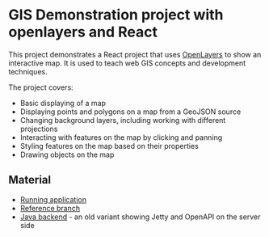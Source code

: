 # GIS Demonstration project with openlayers and React

This project demonstrates a React project that uses [OpenLayers](https://openlayers.org)
to show an interactive map. It is used to teach web GIS concepts and development techniques.

The project covers:

* Basic displaying of a map
* Displaying points and polygons on a map from a GeoJSON source
* Changing background layers, including working with different projections
* Interacting with features on the map by clicking and panning
* Styling features on the map based on their properties
* Drawing objects on the map

## Material

* [Running application](https://jhannes.github.io/gis-kata/)
* [Reference branch](https://github.com/jhannes/gis-kata/tree/reference)
* [Java backend](https://github.com/jhannes/gis-kata/tree/java-poc) - an old variant showing Jetty and OpenAPI on the server side
